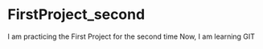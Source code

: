 # FirstProject_second
I am practicing the First Project for the second time 
Now, I am learning GIT

